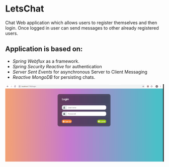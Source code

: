 # LetsChat
Chat Web application which allows users to register themselves and then login. Once logged in user can send messages to other already registered users. 

## Application is based on:

* *Spring Webflux* as a framework.
* *Spring Security Reactive* for authentication
* *Server Sent Events* for asynchronous Server to Client Messaging
* *Reactive MongoDB* for persisting chats.

![Chat Application Demo](LetsChat.gif)

